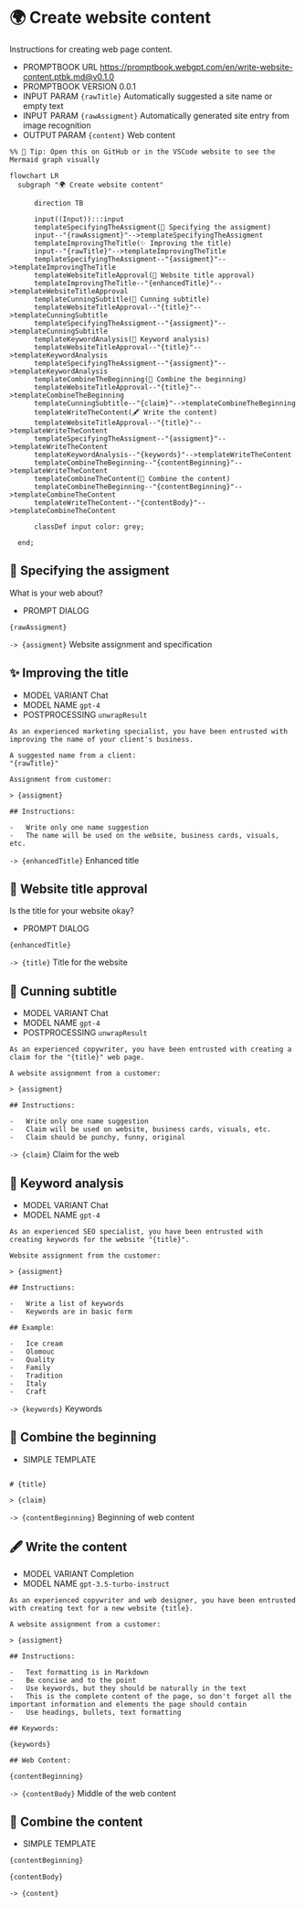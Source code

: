 # 🌍 Create website content

Instructions for creating web page content.

-   PROMPTBOOK URL https://promptbook.webgpt.com/en/write-website-content.ptbk.md@v0.1.0
-   PROMPTBOOK VERSION 0.0.1
-   INPUT  PARAM `{rawTitle}` Automatically suggested a site name or empty text
-   INPUT  PARAM `{rawAssigment}` Automatically generated site entry from image recognition
-   OUTPUT PARAM `{content}` Web content

<!--Graph-->
<!-- ⚠️ WARNING: This section was auto-generated -->

```mermaid
%% 🔮 Tip: Open this on GitHub or in the VSCode website to see the Mermaid graph visually

flowchart LR
  subgraph "🌍 Create website content"

      direction TB

      input((Input)):::input
      templateSpecifyingTheAssigment(👤 Specifying the assigment)
      input--"{rawAssigment}"-->templateSpecifyingTheAssigment
      templateImprovingTheTitle(✨ Improving the title)
      input--"{rawTitle}"-->templateImprovingTheTitle
      templateSpecifyingTheAssigment--"{assigment}"-->templateImprovingTheTitle
      templateWebsiteTitleApproval(👤 Website title approval)
      templateImprovingTheTitle--"{enhancedTitle}"-->templateWebsiteTitleApproval
      templateCunningSubtitle(🐰 Cunning subtitle)
      templateWebsiteTitleApproval--"{title}"-->templateCunningSubtitle
      templateSpecifyingTheAssigment--"{assigment}"-->templateCunningSubtitle
      templateKeywordAnalysis(🚦 Keyword analysis)
      templateWebsiteTitleApproval--"{title}"-->templateKeywordAnalysis
      templateSpecifyingTheAssigment--"{assigment}"-->templateKeywordAnalysis
      templateCombineTheBeginning(🔗 Combine the beginning)
      templateWebsiteTitleApproval--"{title}"-->templateCombineTheBeginning
      templateCunningSubtitle--"{claim}"-->templateCombineTheBeginning
      templateWriteTheContent(🖋 Write the content)
      templateWebsiteTitleApproval--"{title}"-->templateWriteTheContent
      templateSpecifyingTheAssigment--"{assigment}"-->templateWriteTheContent
      templateKeywordAnalysis--"{keywords}"-->templateWriteTheContent
      templateCombineTheBeginning--"{contentBeginning}"-->templateWriteTheContent
      templateCombineTheContent(🔗 Combine the content)
      templateCombineTheBeginning--"{contentBeginning}"-->templateCombineTheContent
      templateWriteTheContent--"{contentBody}"-->templateCombineTheContent

      classDef input color: grey;

  end;
```

<!--/Graph-->

## 👤 Specifying the assigment

What is your web about?

-   PROMPT DIALOG

```
{rawAssigment}
```

`-> {assigment}` Website assignment and specification

## ✨ Improving the title

-   MODEL VARIANT Chat
-   MODEL NAME `gpt-4`
-   POSTPROCESSING `unwrapResult`

```
As an experienced marketing specialist, you have been entrusted with improving the name of your client's business.

A suggested name from a client:
"{rawTitle}"

Assignment from customer:

> {assigment}

## Instructions:

-   Write only one name suggestion
-   The name will be used on the website, business cards, visuals, etc.
```

`-> {enhancedTitle}` Enhanced title

## 👤 Website title approval

Is the title for your website okay?

-   PROMPT DIALOG

```
{enhancedTitle}
```

`-> {title}` Title for the website

## 🐰 Cunning subtitle

-   MODEL VARIANT Chat
-   MODEL NAME `gpt-4`
-   POSTPROCESSING `unwrapResult`

```
As an experienced copywriter, you have been entrusted with creating a claim for the "{title}" web page.

A website assignment from a customer:

> {assigment}

## Instructions:

-   Write only one name suggestion
-   Claim will be used on website, business cards, visuals, etc.
-   Claim should be punchy, funny, original
```

`-> {claim}` Claim for the web

## 🚦 Keyword analysis

-   MODEL VARIANT Chat
-   MODEL NAME `gpt-4`

```
As an experienced SEO specialist, you have been entrusted with creating keywords for the website "{title}".

Website assignment from the customer:

> {assigment}

## Instructions:

-   Write a list of keywords
-   Keywords are in basic form

## Example:

-   Ice cream
-   Olomouc
-   Quality
-   Family
-   Tradition
-   Italy
-   Craft

```

`-> {keywords}` Keywords

## 🔗 Combine the beginning

-   SIMPLE TEMPLATE

```

# {title}

> {claim}

```

`-> {contentBeginning}` Beginning of web content

## 🖋 Write the content

-   MODEL VARIANT Completion
-   MODEL NAME `gpt-3.5-turbo-instruct`

```
As an experienced copywriter and web designer, you have been entrusted with creating text for a new website {title}.

A website assignment from a customer:

> {assigment}

## Instructions:

-   Text formatting is in Markdown
-   Be concise and to the point
-   Use keywords, but they should be naturally in the text
-   This is the complete content of the page, so don't forget all the important information and elements the page should contain
-   Use headings, bullets, text formatting

## Keywords:

{keywords}

## Web Content:

{contentBeginning}
```

`-> {contentBody}` Middle of the web content

## 🔗 Combine the content

-   SIMPLE TEMPLATE

```markdown
{contentBeginning}

{contentBody}
```

`-> {content}`
